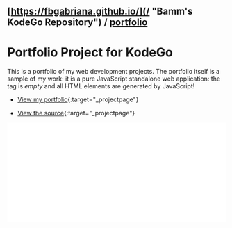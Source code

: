 ## [https://fbgabriana.github.io/](/ "Bamm's KodeGo Repository") / [portfolio](/portfolio/)

# Portfolio Project for KodeGo

This is a portfolio of my web development projects. The portfolio itself is a sample of my work: it is a pure JavaScript standalone web application: the <body> tag is _empty_ and all HTML elements are generated by JavaScript!

* [View my portfolio](portfolio.html){:target="_projectpage"}

* [View the source](https://github.com/fbgabriana/portfolio){:target="_projectpage"}

![screenshot](screenshot.svg)


